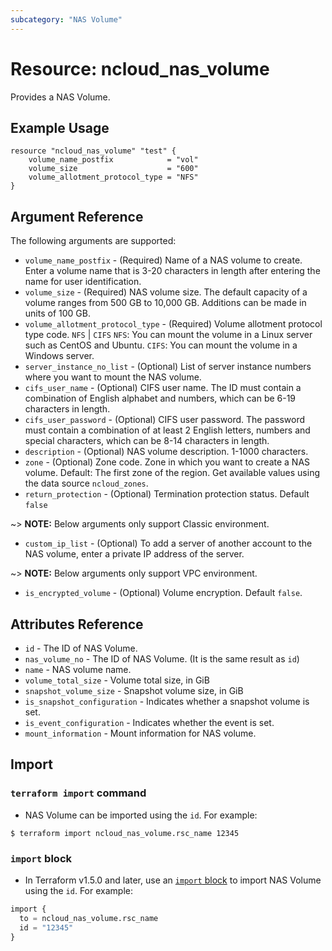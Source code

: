 ```yaml
---
subcategory: "NAS Volume"
---
```



# Resource: ncloud_nas_volume

Provides a NAS Volume.

## Example Usage

```hcl
resource "ncloud_nas_volume" "test" {
	volume_name_postfix            = "vol"
	volume_size                    = "600"
	volume_allotment_protocol_type = "NFS"
}
```

## Argument Reference

The following arguments are supported:

* `volume_name_postfix` - (Required) Name of a NAS volume to create. Enter a volume name that is 3-20 characters in length after entering the name for user identification.
* `volume_size` - (Required) NAS volume size. The default capacity of a volume ranges from 500 GB to 10,000 GB. Additions can be made in units of 100 GB.
* `volume_allotment_protocol_type` - (Required) Volume allotment protocol type code. `NFS` | `CIFS`
    `NFS`: You can mount the volume in a Linux server such as CentOS and Ubuntu.
    `CIFS`: You can mount the volume in a Windows server.
* `server_instance_no_list` - (Optional) List of server instance numbers where you want to mount the NAS volume.
* `cifs_user_name` - (Optional) CIFS user name. The ID must contain a combination of English alphabet and numbers, which can be 6-19 characters in length.
* `cifs_user_password` - (Optional) CIFS user password. The password must contain a combination of at least 2 English letters, numbers and special characters,   which can be 8-14 characters in length.
* `description` - (Optional) NAS volume description. 1-1000 characters.
* `zone` - (Optional) Zone code. Zone in which you want to create a NAS volume. Default: The first zone of the region.  Get available values using the data      source `ncloud_zones`.
* `return_protection` - (Optional) Termination protection status. Default `false`

~> **NOTE:** Below arguments only support Classic environment.

* `custom_ip_list` - (Optional) To add a server of another account to the NAS volume, enter a private IP address of the server.

~> **NOTE:** Below arguments only support VPC environment.

* `is_encrypted_volume` - (Optional) Volume encryption. Default `false`.


## Attributes Reference

* `id` - The ID of NAS Volume.
* `nas_volume_no` - The ID of NAS Volume. (It is the same result as `id`)
* `name` - NAS volume name.
* `volume_total_size` - Volume total size, in GiB
* `snapshot_volume_size` - Snapshot volume size, in GiB
* `is_snapshot_configuration` - Indicates whether a snapshot volume is set.
* `is_event_configuration` - Indicates whether the event is set.
* `mount_information` - Mount information for NAS volume.

## Import

### `terraform import` command

* NAS Volume can be imported using the `id`. For example:

```console
$ terraform import ncloud_nas_volume.rsc_name 12345
```

### `import` block

* In Terraform v1.5.0 and later, use an [`import` block](https://developer.hashicorp.com/terraform/language/import) to import NAS Volume using the `id`. For example:

```terraform
import {
  to = ncloud_nas_volume.rsc_name
  id = "12345"
}
```

